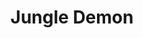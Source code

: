 ---
layout: post
title:  "Jungle Demon"
postImg: /images/jungle_demon_tiny.png
episodeNumber: 19
soundcloudPodcast: 478774035
spotifySong: 
soundcloudStream: jungle-demon
---